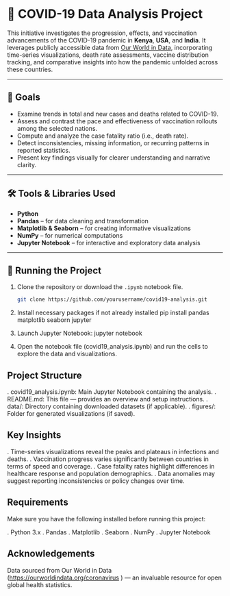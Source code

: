 # 🦠 COVID-19 Data Analysis Project

This initiative investigates the progression, effects, and vaccination advancements of the COVID-19 pandemic in **Kenya**, **USA**, and **India**. It leverages publicly accessible data from [Our World in Data](https://ourworldindata.org/coronavirus ), incorporating time-series visualizations, death rate assessments, vaccine distribution tracking, and comparative insights into how the pandemic unfolded across these countries.

---

## 🎯 Goals

- Examine trends in total and new cases and deaths related to COVID-19.
- Assess and contrast the pace and effectiveness of vaccination rollouts among the selected nations.
- Compute and analyze the case fatality ratio (i.e., death rate).
- Detect inconsistencies, missing information, or recurring patterns in reported statistics.
- Present key findings visually for clearer understanding and narrative clarity.

---

## 🛠 Tools & Libraries Used

- **Python**
- **Pandas** – for data cleaning and transformation  
- **Matplotlib & Seaborn** – for creating informative visualizations  
- **NumPy** – for numerical computations  
- **Jupyter Notebook** – for interactive and exploratory data analysis

---

## 🚀 Running the Project

1. Clone the repository or download the `.ipynb` notebook file.
   ```bash
   git clone https://github.com/yourusername/covid19-analysis.git

2. Install necessary packages if not already installed
   pip install pandas matplotlib seaborn jupyter

3. Launch Jupyter Notebook:
   jupyter notebook

4. Open the notebook file (covid19_analysis.ipynb) and run the cells to explore the data and visualizations.

## Project Structure

. covid19_analysis.ipynb: Main Jupyter Notebook containing the analysis.
. README.md: This file — provides an overview and setup instructions.
. data/: Directory containing downloaded datasets (if applicable).
. figures/: Folder for generated visualizations (if saved).

## Key Insights

. Time-series visualizations reveal the peaks and plateaus in infections and deaths.
. Vaccination progress varies significantly between countries in terms of speed and coverage.
. Case fatality rates highlight differences in healthcare response and population demographics.
. Data anomalies may suggest reporting inconsistencies or policy changes over time.


## Requirements

Make sure you have the following installed before running this project:

. Python 3.x
. Pandas
. Matplotlib
. Seaborn
. NumPy
. Jupyter Notebook

## Acknowledgements
Data sourced from Our World in Data (https://ourworldindata.org/coronavirus ) — an invaluable resource for open global health statistics.
